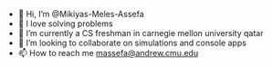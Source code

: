- 👋 Hi, I’m @Mikiyas-Meles-Assefa
- 💞️ I love solving problems
- 🌱 I’m currently a CS freshman in carnegie mellon university qatar
- 👀 I’m looking to collaborate on simulations and console apps
- 📫 How to reach me massefa@andrew.cmu.edu

<!---
Mikiyas-Meles-Assefa/Mikiyas-Meles-Assefa is a ✨ special ✨ repository because its `README.md` (this file) appears on your GitHub profile.
You can click the Preview link to take a look at your changes.
--->
